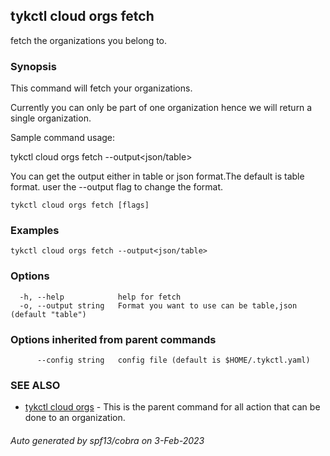 ## tykctl cloud orgs fetch

fetch the organizations you belong to.

### Synopsis


This command will fetch your organizations.

Currently you can only be part of one organization hence we will return a single organization.

Sample command usage:

tykctl cloud orgs fetch --output<json/table>

You can get the output either in table or json format.The default is table format.
user the --output flag to change the format.


```
tykctl cloud orgs fetch [flags]
```

### Examples

```
tykctl cloud orgs fetch --output<json/table>
```

### Options

```
  -h, --help            help for fetch
  -o, --output string   Format you want to use can be table,json (default "table")
```

### Options inherited from parent commands

```
      --config string   config file (default is $HOME/.tykctl.yaml)
```

### SEE ALSO

* [tykctl cloud orgs](tykctl_cloud_orgs.md)	 - This is the parent command for all action that can be done to an organization.

###### Auto generated by spf13/cobra on 3-Feb-2023

